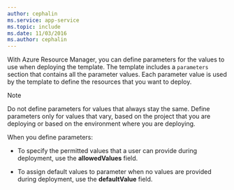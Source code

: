 ```yaml
---
author: cephalin
ms.service: app-service
ms.topic: include
ms.date: 11/03/2016
ms.author: cephalin
---
```

With Azure Resource Manager, you can define parameters for the values to use when deploying the template. 
The template includes a `parameters` section that contains all the parameter values. 
Each parameter value is used by the template to define the resources that you want to deploy.

> [!NOTE]
> Do not define parameters for values that always stay the same. 
> Define parameters only for values that vary, based on the project 
> that you are deploying or based on the environment where you are deploying.

When you define parameters:

* To specify the permitted values that a user can provide during deployment, 
use the **allowedValues** field.

* To assign default values to parameter when no values are provided during deployment, 
use the **defaultValue** field. 
